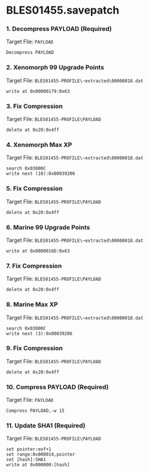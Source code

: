 # BLES01455.savepatch

### 1. Decompress PAYLOAD (Required)

Target File: `PAYLOAD`

```
Decompress PAYLOAD
```

### 2.  Xenomorph 99 Upgrade Points

Target File: `BLES01455-PROFILE\~extracted\00000018.dat`

```
write at 0x00000179:0x63
```

### 3. Fix Compression

Target File: `BLES01455-PROFILE\PAYLOAD`

```
delete at 0x20:0x4ff
```

### 4.  Xenomorph Max XP

Target File: `BLES01455-PROFILE\~extracted\00000018.dat`

```
search 0x03000C
write next (10):0x00039206
```

### 5. Fix Compression

Target File: `BLES01455-PROFILE\PAYLOAD`

```
delete at 0x20:0x4ff
```

### 6.  Marine 99 Upgrade Points

Target File: `BLES01455-PROFILE\~extracted\00000018.dat`

```
write at 0x0000016D:0x63
```

### 7. Fix Compression

Target File: `BLES01455-PROFILE\PAYLOAD`

```
delete at 0x20:0x4ff
```

### 8.  Marine Max XP

Target File: `BLES01455-PROFILE\~extracted\00000018.dat`

```
search 0x03000C
write next (3):0x00039206
```

### 9. Fix Compression

Target File: `BLES01455-PROFILE\PAYLOAD`

```
delete at 0x20:0x4ff
```

### 10.  Compress PAYLOAD (Required)

Target File: `PAYLOAD`

```
Compress PAYLOAD,-w 15
```

### 11.  Update SHA1 (Required)

Target File: `BLES01455-PROFILE\PAYLOAD`

```
set pointer:eof+1
set range:0x000014,pointer
set [hash]:SHA1
write at 0x000000:[hash]
```

